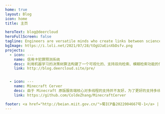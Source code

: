 ```yaml
---
home: true
layout: Blog
icon: home
title: 主页

heroText: blog@deercloud
heroFullScreen: false
tagline: Engineers are versatile minds who create links between science, technology, and society.
bgImage: https://i.loli.net/2021/07/28/tOgUJaEinXbDsfv.png
projects:
  - icon: ---
    name: 信用卡犯罪预测系统
    desc: 利用机器学习的决策树算法构建了一个可视化的、支持双向检索、模糊检索功能的信用卡套现定罪辅助系统。
    link: http://blog.deercloud.site/pre/


  - icon: ---
    name: Minecraft Cerver
    desc: 由于 Minecraft 原版服务端核心对多线程的支持并不友好，为了更好的支持多线程，使用 C++ 重写 Minecraft 服务端核心。
    link: https://github.com/ColdeZhang/MinecraftCerver

footer: <a href="http://beian.miit.gov.cn/">蜀ICP备2022004667号-1</a> | 由成都市鹿月网络科技有限公司提供云服务
---
```


